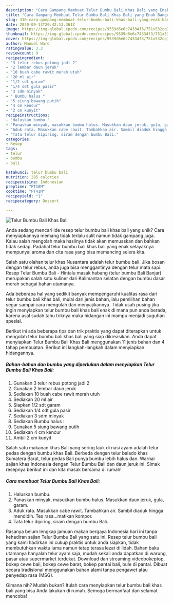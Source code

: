 ```yaml
---
description: "Cara Gampang Membuat Telur Bumbu Bali Khas Bali yang Enak Banget"
title: "Cara Gampang Membuat Telur Bumbu Bali Khas Bali yang Enak Banget"
slug: 310-cara-gampang-membuat-telur-bumbu-bali-khas-bali-yang-enak-banget
date: 2020-09-13T20:42:13.361Z
image: https://img-global.cpcdn.com/recipes/9539d6e6c74334f3/751x532cq70/telur-bumbu-bali-khas-bali-foto-resep-utama.jpg
thumbnail: https://img-global.cpcdn.com/recipes/9539d6e6c74334f3/751x532cq70/telur-bumbu-bali-khas-bali-foto-resep-utama.jpg
cover: https://img-global.cpcdn.com/recipes/9539d6e6c74334f3/751x532cq70/telur-bumbu-bali-khas-bali-foto-resep-utama.jpg
author: Manuel Ward
ratingvalue: 3.3
reviewcount: 9
recipeingredient:
- "3 telur rebus potong jadi 2"
- "2 lembar daun jeruk"
- "10 buah cabe rawit merah utuh"
- "20 ml air"
- "1/2 sdt garam"
- "1/4 sdt gula pasir"
- "3 sdm minyak"
- " Bumbu halus "
- "5 siung bawang putih"
- "4 cm kencur"
- "2 cm kunyit"
recipeinstructions:
- "Haluskan bumbu."
- "Panaskan minyak, masukkan bumbu halus. Masukkan daun jeruk, gula, garam."
- "Aduk rata. Masukkan cabe rawit. Tambahkan air. Sambil diaduk hingga mendidih. Tes rasa...matikan kompor."
- "Tata telur dipiring, siram dengan bumbu Bali."
categories:
- Resep
tags:
- telur
- bumbu
- bali

katakunci: telur bumbu bali 
nutrition: 285 calories
recipecuisine: Indonesian
preptime: "PT18M"
cooktime: "PT41M"
recipeyield: "1"
recipecategory: Dessert

---
```



![Telur Bumbu Bali Khas Bali](https://img-global.cpcdn.com/recipes/9539d6e6c74334f3/751x532cq70/telur-bumbu-bali-khas-bali-foto-resep-utama.jpg)

Anda sedang mencari ide resep telur bumbu bali khas bali yang unik? Cara menyiapkannya memang tidak terlalu sulit namun tidak gampang juga. Kalau salah mengolah maka hasilnya tidak akan memuaskan dan bahkan tidak sedap. Padahal telur bumbu bali khas bali yang enak selayaknya mempunyai aroma dan cita rasa yang bisa memancing selera kita.

Salah satu olahan telur khas Nusantara adalah telur bumbu bali. Jika bosan dengan telur rebus, anda juga bisa menggantinya dengan telur mata sapi. Resep Telur Bumbu Bali - Hintalu masak habang (telur bumbu Bali Banjar) merupakan salah satu kuliner dari Kalimantan selatan dengan bumbu dasar merah sebagai bahan utamanya.

Ada beberapa hal yang sedikit banyak mempengaruhi kualitas rasa dari telur bumbu bali khas bali, mulai dari jenis bahan, lalu pemilihan bahan segar sampai cara mengolah dan menyajikannya. Tidak usah pusing jika ingin menyiapkan telur bumbu bali khas bali enak di mana pun anda berada, karena asal sudah tahu triknya maka hidangan ini mampu menjadi suguhan spesial.


Berikut ini ada beberapa tips dan trik praktis yang dapat diterapkan untuk mengolah telur bumbu bali khas bali yang siap dikreasikan. Anda dapat menyiapkan Telur Bumbu Bali Khas Bali menggunakan 11 jenis bahan dan 4 tahap pembuatan. Berikut ini langkah-langkah dalam menyiapkan hidangannya.

<!--inarticleads1-->

##### Bahan-bahan dan bumbu yang diperlukan dalam menyiapkan Telur Bumbu Bali Khas Bali:

1. Gunakan 3 telur rebus potong jadi 2
1. Gunakan 2 lembar daun jeruk
1. Sediakan 10 buah cabe rawit merah utuh
1. Sediakan 20 ml air
1. Siapkan 1/2 sdt garam
1. Sediakan 1/4 sdt gula pasir
1. Sediakan 3 sdm minyak
1. Sediakan  Bumbu halus :
1. Gunakan 5 siung bawang putih
1. Sediakan 4 cm kencur
1. Ambil 2 cm kunyit


Salah satu makanan khas Bali yang sering lauk di nasi ayam adalah telur pedas dengan bumbu khas Bali. Berbeda dengan telur balado khas Sumatera Barat, telur pedas Bali punya bumbu lebih halus dan. Warnai sajian khas Indonesia dengan Telur Bumbu Bali dan daun jeruk ini. Simak resepnya berikut ini dan kita masak bersama di rumah! 

<!--inarticleads2-->

##### Cara membuat Telur Bumbu Bali Khas Bali:

1. Haluskan bumbu.
1. Panaskan minyak, masukkan bumbu halus. Masukkan daun jeruk, gula, garam.
1. Aduk rata. Masukkan cabe rawit. Tambahkan air. Sambil diaduk hingga mendidih. Tes rasa...matikan kompor.
1. Tata telur dipiring, siram dengan bumbu Bali.


Rasanya belum lengkap jamuan makan bergaya Indonesia hari ini tanpa kehadiran sajian Telur Bumbu Bali yang satu ini. Resep telur bumbu bali yang kami hadirkan ini cukup praktis untuk anda siapkan, tidak membutuhkan waktu lama namun tetap terasa lezat di lidah. Bahan baku utamanya hanyalah telur ayam saja, mudah sekali anda dapatkan di warung, pasar atau supermarket terdekat. Download dan streaming videobokeptop, bokep cewe bali, bokep cewe barat, bokep pantai bali, bule di pantai. Dibuat secara tradisional menggunakan bahan alami tanpa pengawet atau penyedap rasa (MSG). 

Gimana nih? Mudah bukan? Itulah cara menyiapkan telur bumbu bali khas bali yang bisa Anda lakukan di rumah. Semoga bermanfaat dan selamat mencoba!
